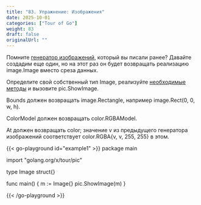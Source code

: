 ```yaml
---
title: "83. Упражнение: Изображения"
date: 2025-10-01
categories: ["Tour of Go"]
weight: 83
draft: false
originalUrl: ""
---
```


Помните [генератор изображений](https://go.dev/tour/moretypes/18), который вы писали ранее? Давайте создадим еще один, но на этот раз он будет возвращать реализацию image.Image вместо среза данных.

Определите свой собственный тип Image, реализуйте [необходимые методы](https://pkg.go.dev/image#Image) и вызовите pic.ShowImage.

Bounds должен возвращать image.Rectangle, например image.Rect(0, 0, w, h).

ColorModel должен возвращать color.RGBAModel.

At должен возвращать color; значение v из предыдущего генератора изображений соответствует color.RGBA{v, v, 255, 255} в этом.

{{< go-playground id="example1" >}}
package main

import "golang.org/x/tour/pic"

type Image struct{}

func main() {
    m := Image{}
    pic.ShowImage(m)
}



{{< /go-playground >}} 